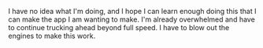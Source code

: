 I have no idea what I'm doing, and I hope I can learn enough doing this
that I can make the app I am wanting to make.  I'm already overwhelmed and
have to continue trucking ahead beyond full speed.  I have to blow out the
engines to make this work.
